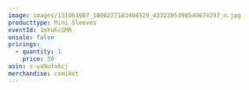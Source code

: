 ```yaml
---
image: images/131063007_1800227183468529_4332395398540874397_n.jpg
producttype: Mini Sleeves
eventId: 1mYu6cGMR
onsale: false
pricings:
  - quantity: 1
    price: 30
asin: s-uxNofakcj
merchandise: comiket
---
```

